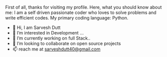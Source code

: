 First of all, thanks for visiting my profile. Here, what you should know about me:
  I am a self driven passionate coder who loves to solve problems and write efficient codes.
  My primary coding language: Python.
-  👋 Hi, I am Sarvesh Dutt
- 👀 I’m interested in Development ...
- 🌱 I’m currently working on full Stack..
- 💞️ I’m looking to collaborate on open source projects
- 📫 reach me at sarveshdutt40@gmail.com

<!---
sarveshdutt17feb/sarveshdutt17feb is a ✨ special ✨ repository because its `README.md` (this file) appears on your GitHub profile.
You can click the Preview link to take a look at your changes.
--->
